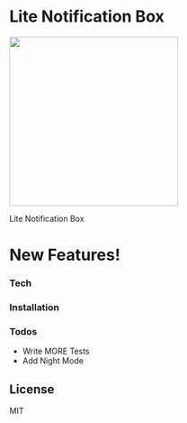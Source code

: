 # Lite Notification Box

<img src="https://i.imgyukle.com/2019/08/26/o5j820.png" width="300" height="300" align="center" />

Lite Notification Box

# New Features!

### Tech

### Installation

### Todos

 - Write MORE Tests
 - Add Night Mode

License
----

MIT

